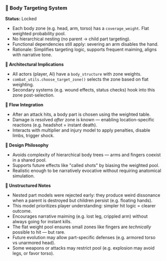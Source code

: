 ### 🩻 Body Targeting System

**Status:** Locked

* Each body zone (e.g. head, arm, torso) has a `coverage_weight`. Flat weighted probability pool.
* No hierarchical nesting (no parent → child part targeting).
* Functional dependencies still apply: severing an arm disables the hand.
* Rationale: Simplifies targeting logic, supports frequent maiming, aligns with narrative tone.

**📐 Architectural Implications**

* All actors (player, AI) have a `body_structure` with zone weights.
* `combat_utils.choose_target_zone()` selects the zone based on flat weighting.
* Secondary systems (e.g. wound effects, status checks) hook into this zone post-selection.

**🔄 Flow Integration**

* After an attack hits, a body part is chosen using the weighted table.
* Damage is resolved *after* zone is known — enabling location-specific reactions (e.g. headshot = instant death).
* Interacts with multiplier and injury model to apply penalties, disable limbs, trigger shock.

**🧠 Design Philosophy**

* Avoids complexity of hierarchical body trees — arms and fingers coexist in a shared pool.
* Supports future effects like "called shots" by biasing the weighted pool.
* Realistic enough to be narratively evocative without requiring anatomical simulation.

**📝 Unstructured Notes**

* Nested part models were rejected early: they produce weird dissonance when a parent is destroyed but children persist (e.g. floating hands).
* This model prioritizes player understanding: simpler hit logic = clearer outcome.
* Encourages narrative maiming (e.g. lost leg, crippled arm) without always going for instant kills.
* The flat weight pool ensures small zones like fingers are *technically* possible to hit — but rare.
* Future evolution may allow part-specific defenses (e.g. armored torso vs unarmored head).
* Some weapons or attacks may restrict pool (e.g. explosion may avoid legs, or favor torso).